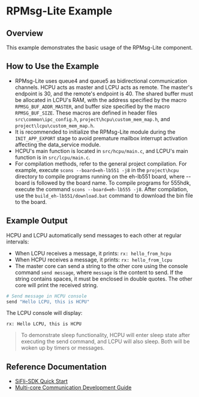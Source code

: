 # RPMsg-Lite Example
## Overview
This example demonstrates the basic usage of the RPMsg-Lite component.

## How to Use the Example
- RPMsg-Lite uses queue4 and queue5 as bidirectional communication channels. HCPU acts as master and LCPU acts as remote. The master's endpoint is 30, and the remote's endpoint is 40.
  The shared buffer must be allocated in LCPU's RAM, with the address specified by the macro `RPMSG_BUF_ADDR_MASTER`, and buffer size specified by the macro `RPMSG_BUF_SIZE`.
  These macros are defined in header files `src\common\ipc_config.h`, `project\hcpu\custom_mem_map.h`, and `project\lcpu\custom_mem_map.h`.
- It is recommended to initialize the RPMsg-Lite module during the `INIT_APP_EXPORT` stage to avoid premature mailbox interrupt activation affecting the data_service module.
- HCPU's main function is located in `src/hcpu/main.c`, and LCPU's main function is in `src/lcpu/main.c`.
- For compilation methods, refer to the general project compilation. For example, execute `scons --board=eh-lb551 -j8` in the `project\hcpu` directory to compile programs running on the eh-lb551 board, where --board is followed by the board name.
  To compile programs for 555hdk, execute the command `scons --board=eh-lb555 -j8`. After compilation, use the `build_eh-lb551/download.bat` command to download the bin file to the board.

## Example Output
HCPU and LCPU automatically send messages to each other at regular intervals:
- When LCPU receives a message, it prints: `rx: hello_from_hcpu`
- When HCPU receives a message, it prints: `rx: hello_from_lcpu`
- The master core can send a string to the other core using the console command `send message`, where `message` is the content to send. If the string contains spaces, it must be enclosed in double quotes. The other core will print the received string.
```bash
# Send message in HCPU console
send "Hello LCPU, this is HCPU"
```
The LCPU console will display:
```
rx: Hello LCPU, this is HCPU
```

> To demonstrate sleep functionality, HCPU will enter sleep state after executing the send command, and LCPU will also sleep. Both will be woken up by timers or messages.

## Reference Documentation
- [SiFli-SDK Quick Start](https://docs.sifli.com/projects/sdk/latest/sf32lb52x/quickstart/index.html)
- [Multi-core Communication Development Guide](https://docs.sifli.com/projects/sdk/latest/sf32lb52x/multicore/index.html)
